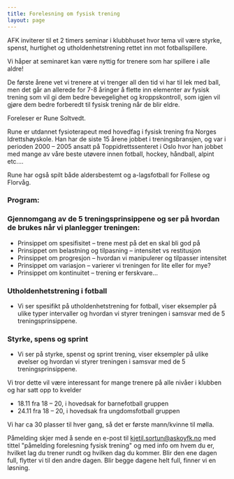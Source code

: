 ```yaml
---
title: Forelesning om fysisk trening
layout: page
---
```


AFK inviterer til et 2 timers seminar i klubbhuset hvor tema vil være styrke, spenst, hurtighet og utholdenhetstrening rettet inn mot fotballspillere. 

Vi håper at seminaret kan være nyttig for trenere som har spillere i alle aldre! 

De første årene vet vi trenere at vi trenger all den tid vi har til lek med ball, men det går an allerede for 7-8 åringer å flette inn elementer av fysisk trening som vil gi dem bedre bevegelighet og kroppskontroll, som igjen vil gjøre dem bedre forberedt til fysisk trening når de blir eldre.

Foreleser er Rune Soltvedt. 

Rune er utdannet fysioterapeut med hovedfag i fysisk trening fra Norges Idrettshøyskole. Han har de siste 15 årene jobbet i treningsbransjen, og var i perioden 2000 – 2005 ansatt på Toppidrettssenteret i Oslo hvor han jobbet med mange av våre beste utøvere innen fotball, hockey, håndball, alpint etc.... 

Rune har også spilt både aldersbestemt og a-lagsfotball for Follese og Florvåg.


### Program:

### Gjennomgang av de 5 treningsprinsippene og ser på hvordan de brukes når vi planlegger treningen:

* Prinsippet om spesifisitet – trene mest på det en skal bli god på
* Prinsippet om belastning og tilpasning – intensitet vs restitusjon
* Prinsippet om progresjon – hvordan vi manipulerer og tilpasser intensitet
* Prinsippet om variasjon – varierer vi treningen for lite eller for mye?
* Prinsippet om kontinuitet – trening er ferskvare...

### Utholdenhetstrening i fotball
* Vi ser spesifikt på utholdenhetstrening for fotball, viser eksempler på ulike typer intervaller og hvordan vi styrer treningen i samsvar med de 5 treningsprinsippene.

### Styrke, spens og sprint
* Vi ser på styrke, spenst og sprint trening, viser eksempler på ulike øvelser og hvordan vi styrer treningen i samsvar med de 5 treningsprinsippene. 


Vi tror dette vil være interessant for mange trenere på alle nivåer i klubben og har satt opp to kvelder

* 18.11 fra 18 – 20, i hovedsak for barnefotball gruppen
* 24.11 fra 18 – 20, i hovedsak fra ungdomsfotball gruppen

Vi har ca 30 plasser til hver gang, så det er første mann/kvinne til mølla. 

Påmelding skjer med å sende en e-post til kjetil.sortun@askoyfk.no med tittel "påmelding forelesning fysisk trening" og med info om hvem du er, hvilket lag du trener rundt og hvilken dag du kommer. Blir den ene dagen full, flytter vi til den andre dagen. 
Blir begge dagene helt full, finner vi en løsning.

